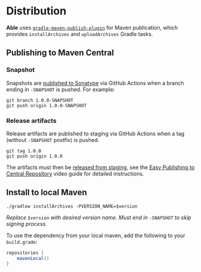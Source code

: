 # Distribution

**Able** uses [`gradle-maven-publish-plugin`] for Maven publication, which provides
`installArchives` and `uploadArchives` Gradle tasks.

## Publishing to Maven Central

### Snapshot

Snapshots are [published to Sonatype] via GitHub Actions when a branch ending in `-SNAPSHOT` is
pushed. For example:

```
git branch 1.0.0-SNAPSHOT
git push origin 1.0.0-SNAPSHOT
```

### Release artifacts

Release artifacts are published to staging via GitHub Actions when a tag (without `-SNAPSHOT`
postfix) is pushed.

```
git tag 1.0.0
git push origin 1.0.0
```

The artifacts must then be [released from staging], see the [Easy Publishing to Central Repository]
video guide for detailed instructions.

## Install to local Maven

```
./gradlew installArchives -PVERSION_NAME=$version
```

_Replace `$version` with desired version name. Must end in `-SNAPSHOT` to skip signing process._

To use the dependency from your local maven, add the following to your `build.grade`:

```groovy
repositories {
    mavenLocal()
}
```


[`gradle-maven-publish-plugin`]: https://github.com/vanniktech/gradle-maven-publish-plugin
[published to Sonatype]: https://oss.sonatype.org/content/repositories/snapshots/com/juul/able/
[released from staging]: https://oss.sonatype.org/#stagingProfiles
[Easy Publishing to Central Repository]: https://youtu.be/dXR4pJ_zS-0?t=191
